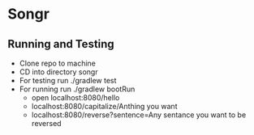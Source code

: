 # Songr

## Running and Testing
* Clone repo to machine
* CD into directory songr
* For testing run ./gradlew test
* For running run ./gradlew bootRun
    * open localhost:8080/hello
    * localhost:8080/capitalize/Anthing you want
    * localhost:8080/reverse?sentence=Any sentance you want to be reversed
